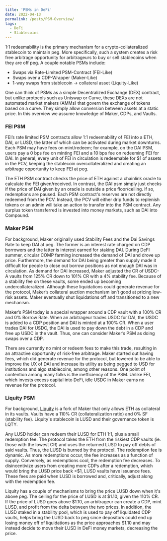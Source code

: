 ```yaml
---
title: 'PSMs in DeFi'
date: 2022-04-13
permalink: /posts/PSM-Overview/
tags:
  - DeFi
  - Stablecoins
---
```


1:1 redeemability is the primary mechanism for a crypto-collateralized stablecoin to maintain peg. More specifically, such a system creates a risk free arbitrage opportunity for arbitrageurs to buy or sell stablecoins when they are off peg. A couple notable PSMs include:

- Swaps via Rate-Limited PSM-Contract (FEI-Like)
- Swaps over a CDP-Wrapper (Maker-Like)
- 1-way swaps from stablecoin -> collateral asset (Liquity-Like)

One can think of PSMs as a simple Decentralized Exchange (DEX) contract, but unlike protocols such as Uniswap or Curve, these DEXs are not automated market makers (AMMs) that govern the exchange of tokens based on a curve. They simply allow conversion between assets at a static price. In this overview we assume knowledge of Maker, CDPs, and Vaults. 

### FEI PSM
FEI’s rate limited PSM contracts allow 1:1 redeemability of FEI into a ETH, DAI, or LUSD, the latter of which can be activated during market downturns. Each PSM may have fees on mint/redeem; for example, on the DAI PSM, users pay a 0 bps fee on minting FEI and a 10 bps fee on redeeming FEI for DAI. In general, every unit of FEI in circulation is redeemable for $1 of assets in the PCV, keeping the stablecoin overcollateralized and creating an arbitrage opportunity to keep FEI at peg. 

The ETH PSM contract checks the price of ETH against a chainlink oracle to calculate the FEI given/received. In contrast, the DAI psm simply just checks if the price of DAI given by an oracle is outside a price floor/ceiling. If so, redemptions are paused. Each PSM contract's reserves are not directly redeemed from the PCV. Instead, the PCV will either drip funds to replenish tokens or an admin will take an action to transfer into the PSM contract. Any surplus token transferred is invested into money markets, such as DAI into Compound. 
	
### Maker PSM
For background, Maker originally used Stability Fees and the Dai Savings Rate to keep DAI at peg. The former is an interest rate charged on CDP borrowers and the latter is interest earned for staking DAI. During DeFI summer, circular COMP farming increased the demand of DAI and drove up price. Furthermore, the demand for DAI being greater than supply made it difficult for people to close out borrow positions as not enough DAI was in circulation. As demand for DAI increased, Maker adjusted the CR of USDC-A vaults from 125% CR down to 101% CR with a 4% stability fee. Because of a stability fee on these vaults, some ended up becoming undercollateralized. Although these liquidations could generate revenue for the protocol, Maker’s collateral auction mechanism isn’t good at pricing low-risk assets. Maker eventually shut liquidations off and transitioned to a new mechanism. 

Maker’s PSM today is a special wrapper around a CDP vault with a 100% CR and 0% Borrow Rate. When an arbitrageur trades USDC for DAI, the USDC is added to a CDP position and DAI is minted at a 100% CR. When a user trades DAI for USDC, the DAI is used to pay down the debt in a CDP and free up USDC in the vault. Thus, one can consider Maker’s PSM as doing swaps over a CDP. 

There are currently no mint or redeem fees to make this trade, resulting in an attractive opportunity of risk-free arbitrage. Maker started out having fees, which did generate revenue for the protocol, but lowered to be able to improve the UX of DAI and increase its utility as being pegged to USD for institutions and algo stablecoins, among other reasons. One point of contention among many folks is the inefficiency of the PSM. Unlike FEI, which invests excess capital into DeFi, idle USDC in Maker earns no revenue for the protocol. 

### Liquity PSM
For background, [Liquity](https://www.liquity.org) is a fork of Maker that only allows ETH as collateral in its vaults. Vaults have a 110% CR (collateralization ratio) and 0% SF (stability fee). Liquity's stablecoin is LUSD and their governance token is LQTY.

Any LUSD holder can redeem their LUSD for ETH 1:1, plus a small redemption fee. The protocol takes the ETH from the riskiest CDP vaults (ie. those with the lowest CR) and uses the returned LUSD to pay off debts of said vaults. Thus, the LUSD is burned by the protocol. The redemption fee is dynamic. As more redemptions occur, the fee increases as a function of supply. Conversely, as redemptions cool, the redemption fee decreases. To disincentivize users from creating more CDPs after a redemption, which would bring the LUSD price back <$1, LUSD vaults have issuance fees. These fees are paid when LUSD is borrowed and, critically, adjust along with the redemption fee. 

Liquity has a couple of mechanisms to bring the price LUSD down when it's above peg. The ceiling for the price of LUSD is at $1.10, given the 110% CR. If the price of LUSD goes above $1.10, an arbitrageur can create a CDP, mint LUSD, and profit from the delta between the two prices. In addition, the LUSD staked in a stability pool, which is used to pay off liquidated CDP vaults, helps bring the LUSD back to peg since depositors could end up losing money off of liquidations as the price approaches $1.10 and may instead decide to move their LUSD in DeFi money markets, decreasing the price. 


